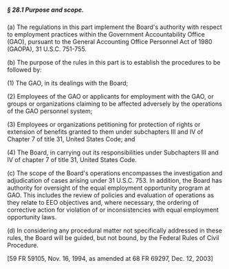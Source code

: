 ##### § 28.1 Purpose and scope. #####

(a) The regulations in this part implement the Board's authority with respect to employment practices within the Government Accountability Office (GAO), pursuant to the General Accounting Office Personnel Act of 1980 (GAOPA), 31 U.S.C. 751-755.

(b) The purpose of the rules in this part is to establish the procedures to be followed by:

(1) The GAO, in its dealings with the Board;

(2) Employees of the GAO or applicants for employment with the GAO, or groups or organizations claiming to be affected adversely by the operations of the GAO personnel system;

(3) Employees or organizations petitioning for protection of rights or extension of benefits granted to them under subchapters III and IV of Chapter 7 of title 31, United States Code; and

(4) The Board, in carrying out its responsibilities under Subchapters III and IV of chapter 7 of title 31, United States Code.

(c) The scope of the Board's operations encompasses the investigation and adjudication of cases arising under 31 U.S.C. 753. In addition, the Board has authority for oversight of the equal employment opportunity program at GAO. This includes the review of policies and evaluation of operations as they relate to EEO objectives and, where necessary, the ordering of corrective action for violation of or inconsistencies with equal employment opportunity laws.

(d) In considering any procedural matter not specifically addressed in these rules, the Board will be guided, but not bound, by the Federal Rules of Civil Procedure.

[59 FR 59105, Nov. 16, 1994, as amended at 68 FR 69297, Dec. 12, 2003]